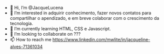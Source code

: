 - 👋 Hi, I’m @JacqueLucena
- 👀 I’m interested in adquirir conhecimento, fazer novos contatos para compartilhar o apendizado, e em breve colaborar com o crescimento da tecnologia.
- 🌱 I’m currently learning HTML, CSS e Javascript.
- 💞️ I’m looking to collaborate on ???
- 📫 How to reach me https://www.linkedin.com/mwlite/in/jacqueline-alves-71361034

<!---
JacqueLucena/JacqueLucena is a ✨ special ✨ repository because its `README.md` (this file) appears on your GitHub profile.
You can click the Preview link to take a look at your changes.
--->
